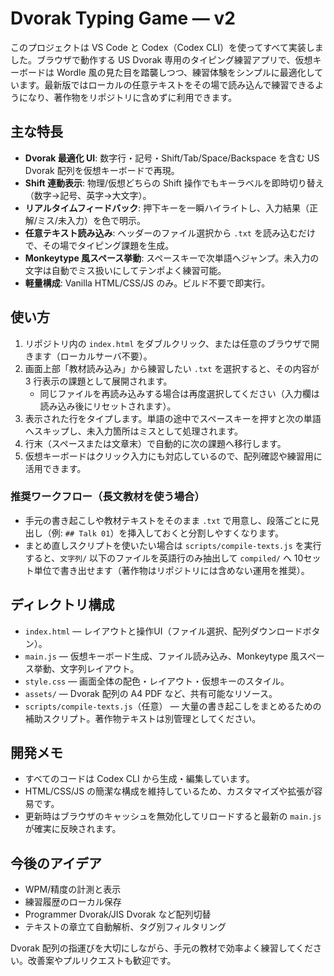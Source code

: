 # Dvorak Typing Game — v2

このプロジェクトは VS Code と Codex（Codex CLI）を使ってすべて実装しました。ブラウザで動作する US Dvorak 専用のタイピング練習アプリで、仮想キーボードは Wordle 風の見た目を踏襲しつつ、練習体験をシンプルに最適化しています。最新版ではローカルの任意テキストをその場で読み込んで練習できるようになり、著作物をリポジトリに含めずに利用できます。

## 主な特長
- **Dvorak 最適化 UI**: 数字行・記号・Shift/Tab/Space/Backspace を含む US Dvorak 配列を仮想キーボードで再現。
- **Shift 連動表示**: 物理/仮想どちらの Shift 操作でもキーラベルを即時切り替え（数字→記号、英字→大文字）。
- **リアルタイムフィードバック**: 押下キーを一瞬ハイライトし、入力結果（正解/ミス/未入力）を色で明示。
- **任意テキスト読み込み**: ヘッダーのファイル選択から `.txt` を読み込むだけで、その場でタイピング課題を生成。
- **Monkeytype 風スペース挙動**: スペースキーで次単語へジャンプ。未入力の文字は自動でミス扱いにしてテンポよく練習可能。
- **軽量構成**: Vanilla HTML/CSS/JS のみ。ビルド不要で即実行。

## 使い方
1. リポジトリ内の `index.html` をダブルクリック、または任意のブラウザで開きます（ローカルサーバ不要）。
2. 画面上部「教材読み込み」から練習したい `.txt` を選択すると、その内容が 3 行表示の課題として展開されます。
   - 同じファイルを再読み込みする場合は再度選択してください（入力欄は読み込み後にリセットされます）。
3. 表示された行をタイプします。単語の途中でスペースキーを押すと次の単語へスキップし、未入力箇所はミスとして処理されます。
4. 行末（スペースまたは文章末）で自動的に次の課題へ移行します。
5. 仮想キーボードはクリック入力にも対応しているので、配列確認や練習用に活用できます。

### 推奨ワークフロー（長文教材を使う場合）
- 手元の書き起こしや教材テキストをそのまま `.txt` で用意し、段落ごとに見出し（例: `## Talk 01`）を挿入しておくと分割しやすくなります。
- まとめ直しスクリプトを使いたい場合は `scripts/compile-texts.js` を実行すると、`文字列/` 以下のファイルを英語行のみ抽出して `compiled/` へ 10セット単位で書き出せます（著作物はリポジトリには含めない運用を推奨）。

## ディレクトリ構成
- `index.html` — レイアウトと操作UI（ファイル選択、配列ダウンロードボタン）。
- `main.js` — 仮想キーボード生成、ファイル読み込み、Monkeytype 風スペース挙動、文字列レイアウト。
- `style.css` — 画面全体の配色・レイアウト・仮想キーのスタイル。
- `assets/` — Dvorak 配列の A4 PDF など、共有可能なリソース。
- `scripts/compile-texts.js`（任意） — 大量の書き起こしをまとめるための補助スクリプト。著作物テキストは別管理としてください。

## 開発メモ
- すべてのコードは Codex CLI から生成・編集しています。
- HTML/CSS/JS の簡潔な構成を維持しているため、カスタマイズや拡張が容易です。
- 更新時はブラウザのキャッシュを無効化してリロードすると最新の `main.js` が確実に反映されます。

## 今後のアイデア
- WPM/精度の計測と表示
- 練習履歴のローカル保存
- Programmer Dvorak/JIS Dvorak など配列切替
- テキストの章立て自動解析、タグ別フィルタリング

Dvorak 配列の指運びを大切にしながら、手元の教材で効率よく練習してください。改善案やプルリクエストも歓迎です。
